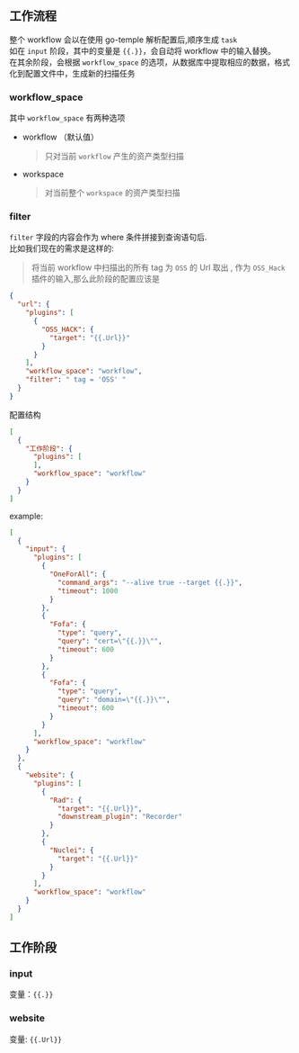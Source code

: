 ## 工作流程

整个 workflow 会以在使用 go-temple 解析配置后,顺序生成 `task`    
如在 `input` 阶段，其中的变量是 `{{.}}`，会自动将 workflow 中的输入替换。   
在其余阶段，会根据 `workflow_space` 的选项，从数据库中提取相应的数据，格式化到配置文件中，生成新的扫描任务

### workflow_space
其中 `workflow_space` 有两种选项
- workflow （默认值）
  > 只对当前 `workflow` 产生的资产类型扫描
- workspace
  > 对当前整个 `workspace` 的资产类型扫描

### filter
`filter` 字段的内容会作为 where 条件拼接到查询语句后.   
比如我们现在的需求是这样的:

> 将当前 workflow 中扫描出的所有 tag 为 `OSS` 的 Url 取出 , 作为 `OSS_Hack` 插件的输入,那么此阶段的配置应该是

```json
{
  "url": {
    "plugins": [
      {
        "OSS_HACK": {
          "target": "{{.Url}}"
        }
      }
    ],
    "workflow_space": "workflow",
    "filter": " tag = 'OSS' "
  }
}
```



配置结构
```json
[
  {
    "工作阶段": {
      "plugins": [
      ],
      "workflow_space": "workflow"
    }
  }
]
```
example:
```json
[
  {
    "input": {
      "plugins": [
        {
          "OneForAll": {
            "command_args": "--alive true --target {{.}}",
            "timeout": 1000
          }
        },
        {
          "Fofa": {
            "type": "query",
            "query": "cert=\"{{.}}\"",
            "timeout": 600
          }
        },
        {
          "Fofa": {
            "type": "query",
            "query": "domain=\"{{.}}\"",
            "timeout": 600
          }
        }
      ],
      "workflow_space": "workflow"
    }
  },
  {
    "website": {
      "plugins": [
        {
          "Rad": {
            "target": "{{.Url}}",
            "downstream_plugin": "Recorder"
          }
        },
        {
          "Nuclei": {
            "target": "{{.Url}}"
          }
        }
      ],
      "workflow_space": "workflow"
    }
  }
]
```

## 工作阶段

### input

变量：`{{.}}`

### website

变量: `{{.Url}}`
